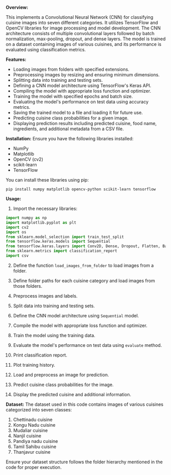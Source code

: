 **Overview:**

This implements a Convolutional Neural Network (CNN) for classifying cuisine images into seven different categories. It utilizes TensorFlow and OpenCV libraries for image processing and model development. The CNN architecture consists of multiple convolutional layers followed by batch normalization, max-pooling, dropout, and dense layers. The model is trained on a dataset containing images of various cuisines, and its performance is evaluated using classification metrics.

**Features:**
- Loading images from folders with specified extensions.
- Preprocessing images by resizing and ensuring minimum dimensions.
- Splitting data into training and testing sets.
- Defining a CNN model architecture using TensorFlow's Keras API.
- Compiling the model with appropriate loss function and optimizer.
- Training the model with specified epochs and batch size.
- Evaluating the model's performance on test data using accuracy metrics.
- Saving the trained model to a file and loading it for future use.
- Predicting cuisine class probabilities for a given image.
- Displaying prediction results including predicted cuisine, food name, ingredients, and additional metadata from a CSV file.

**Installation:**
Ensure you have the following libraries installed:
- NumPy
- Matplotlib
- OpenCV (cv2)
- scikit-learn
- TensorFlow

You can install these libraries using pip:

```
pip install numpy matplotlib opencv-python scikit-learn tensorflow
```

**Usage:**
1. Import the necessary libraries:

```python
import numpy as np
import matplotlib.pyplot as plt
import cv2
import os
from sklearn.model_selection import train_test_split
from tensorflow.keras.models import Sequential
from tensorflow.keras.layers import Conv2D, Dense, Dropout, Flatten, BatchNormalization, MaxPooling2D
from sklearn.metrics import classification_report
import csv
```

2. Define the function `load_images_from_folder` to load images from a folder.

3. Define folder paths for each cuisine category and load images from those folders.

4. Preprocess images and labels.

5. Split data into training and testing sets.

6. Define the CNN model architecture using `Sequential` model.

7. Compile the model with appropriate loss function and optimizer.

8. Train the model using the training data.

9. Evaluate the model's performance on test data using `evaluate` method.

10. Print classification report.

11. Plot training history.

12. Load and preprocess an image for prediction.

13. Predict cuisine class probabilities for the image.

14. Display the predicted cuisine and additional information.

**Dataset:**
The dataset used in this code contains images of various cuisines categorized into seven classes:
1. Chettinadu cuisine
2. Kongu Nadu cuisine
3. Mudaliar cuisine
4. Nanjil cuisine
5. Pandiya nadu cuisine
6. Tamil Sahibu cuisine
7. Thanjavur cuisine

Ensure your dataset structure follows the folder hierarchy mentioned in the code for proper execution.
